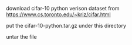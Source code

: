 download cifar-10 python verison dataset from https://www.cs.toronto.edu/~kriz/cifar.html

put the cifar-10-python.tar.gz under this directory

untar the file
